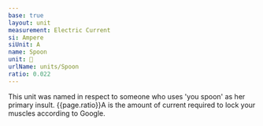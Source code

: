 ```yaml
---
base: true
layout: unit
measurement: Electric Current
si: Ampere
siUnit: A
name: Spoon
unit: 🥄
urlName: units/Spoon
ratio: 0.022
---
```


This unit was named in respect to someone who uses 'you spoon' as her primary insult. {{page.ratio}}A is the amount of current required to lock your muscles according to Google.